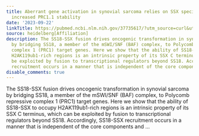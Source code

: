 ```yaml
---
title: Aberrant gene activation in synovial sarcoma relies on SSX specificity and
  increased PRC1.1 stability
date: '2023-09-22'
linkTitle: https://pubmed.ncbi.nlm.nih.gov/37735617/?utm_source=curl&utm_medium=rss&utm_campaign=pubmed-2&utm_content=1FakS-2QOkCT8HsMOQP1bCRQ4YzyumYOmxmF0moLsQ3dFB1E9V&fc=20220326224207&ff=20230922181057&v=2.17.9.post6+86293ac
source: heidelberg[Affiliation]
description: The SS18-SSX fusion drives oncogenic transformation in synovial sarcoma
  by bridging SS18, a member of the mSWI/SNF (BAF) complex, to Polycomb repressive
  complex 1 (PRC1) target genes. Here we show that the ability of SS18-SSX to occupy
  H2AK119ub1-rich regions is an intrinsic property of its SSX C terminus, which can
  be exploited by fusion to transcriptional regulators beyond SS18. Accordingly, SS18-SSX
  recruitment occurs in a manner that is independent of the core components and ...
disable_comments: true
---
```

The SS18-SSX fusion drives oncogenic transformation in synovial sarcoma by bridging SS18, a member of the mSWI/SNF (BAF) complex, to Polycomb repressive complex 1 (PRC1) target genes. Here we show that the ability of SS18-SSX to occupy H2AK119ub1-rich regions is an intrinsic property of its SSX C terminus, which can be exploited by fusion to transcriptional regulators beyond SS18. Accordingly, SS18-SSX recruitment occurs in a manner that is independent of the core components and ...
